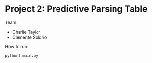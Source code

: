 # Project 2: Predictive Parsing Table

Team:
- Charlie Taylor
- Clemente Solorio

How to run:
```sh
python3 main.py
```